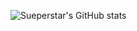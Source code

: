 ![Sueperstar's GitHub stats](https://github-readme-stats.vercel.app/api?username=sueperstar&show_icons=true&count_private=true)
